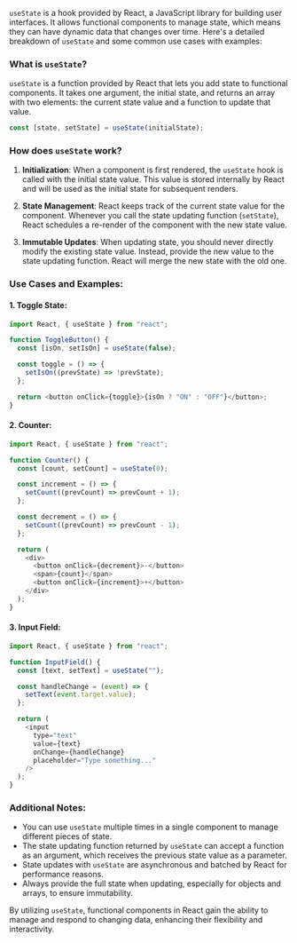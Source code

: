 `useState` is a hook provided by React, a JavaScript library for building user interfaces. It allows functional components to manage state, which means they can have dynamic data that changes over time. Here's a detailed breakdown of `useState` and some common use cases with examples:

### What is `useState`?

`useState` is a function provided by React that lets you add state to functional components. It takes one argument, the initial state, and returns an array with two elements: the current state value and a function to update that value.

```jsx
const [state, setState] = useState(initialState);
```

### How does `useState` work?

1. **Initialization**: When a component is first rendered, the `useState` hook is called with the initial state value. This value is stored internally by React and will be used as the initial state for subsequent renders.

2. **State Management**: React keeps track of the current state value for the component. Whenever you call the state updating function (`setState`), React schedules a re-render of the component with the new state value.

3. **Immutable Updates**: When updating state, you should never directly modify the existing state value. Instead, provide the new value to the state updating function. React will merge the new state with the old one.

### Use Cases and Examples:

#### 1. Toggle State:

```javascript
import React, { useState } from "react";

function ToggleButton() {
  const [isOn, setIsOn] = useState(false);

  const toggle = () => {
    setIsOn((prevState) => !prevState);
  };

  return <button onClick={toggle}>{isOn ? "ON" : "OFF"}</button>;
}
```

#### 2. Counter:

```javascript
import React, { useState } from "react";

function Counter() {
  const [count, setCount] = useState(0);

  const increment = () => {
    setCount((prevCount) => prevCount + 1);
  };

  const decrement = () => {
    setCount((prevCount) => prevCount - 1);
  };

  return (
    <div>
      <button onClick={decrement}>-</button>
      <span>{count}</span>
      <button onClick={increment}>+</button>
    </div>
  );
}
```

#### 3. Input Field:

```javascript
import React, { useState } from "react";

function InputField() {
  const [text, setText] = useState("");

  const handleChange = (event) => {
    setText(event.target.value);
  };

  return (
    <input
      type="text"
      value={text}
      onChange={handleChange}
      placeholder="Type something..."
    />
  );
}
```

### Additional Notes:

- You can use `useState` multiple times in a single component to manage different pieces of state.
- The state updating function returned by `useState` can accept a function as an argument, which receives the previous state value as a parameter.
- State updates with `useState` are asynchronous and batched by React for performance reasons.
- Always provide the full state when updating, especially for objects and arrays, to ensure immutability.

By utilizing `useState`, functional components in React gain the ability to manage and respond to changing data, enhancing their flexibility and interactivity.
